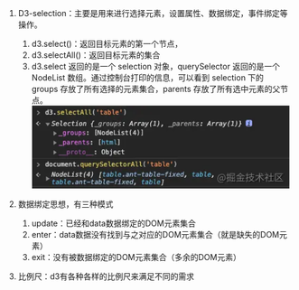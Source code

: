 1. D3-selection：主要是用来进行选择元素，设置属性、数据绑定，事件绑定等操作。
   1. d3.select()：返回目标元素的第一个节点，
   2. d3.selectAll()：返回目标元素的集合
   3. d3.select 返回的是一个 selection 对象，querySelector 返回的是一个 NodeList 数组。通过控制台打印的信息，可以看到 selection 下的 groups 存放了所有选择的元素集合，parents 存放了所有选中元素的父节点。
      ![d3](../img/d3-selection.png)

2. 数据绑定思想，有三种模式
   1. update：已经和data数据绑定的DOM元素集合
   2. enter：data数据没有找到与之对应的DOM元素集合（就是缺失的DOM元素）
   3. exit：没有被数据绑定的DOM元素集合（多余的DOM元素）

3. 比例尺：d3有各种各样的比例尺来满足不同的需求